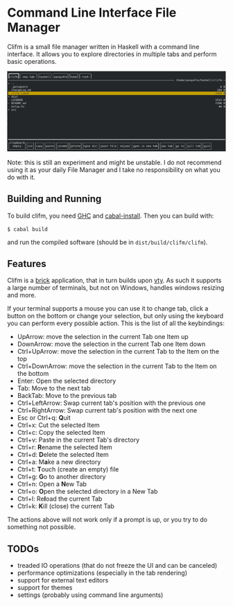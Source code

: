 # Command Line Interface File Manager
Clifm is a small file manager written in Haskell with a command line interface. It allows you to explore directories in multiple tabs and perform basic operations.

![](screenshot.png)

Note: this is still an experiment and might be unstable. I do not recommend using it as your daily File Manager and I take no responsibility on what you do with it.

## Building and Running
To build clifm, you need [GHC](https://www.haskell.org/ghc/) and [cabal-install](http://hackage.haskell.org/package/cabal-install). Then you can build with:

```
$ cabal build
```
and run the compiled software (should be in `dist/build/clifm/clifm`).

## Features
Clifm is a [brick](https://github.com/jtdaugherty/brick) application, that in turn builds upon [vty](https://github.com/jtdaugherty/vty). As such it supports a large number of terminals, but not on Windows, handles windows resizing and more.

If your terminal supports a mouse you can use it to change tab, click a button on the bottom or change your selection, but only using the keyboard you can perform every possible action. This is the list of all the keybindings:

- UpArrow: move the selection in the current Tab one Item up
- DownArrow: move the selection in the current Tab one Item down
- Ctrl+UpArrow: move the selection in the current Tab to the Item on the top
- Ctrl+DownArrow: move the selection in the current Tab to the Item on the bottom
- Enter: Open the selected directory
- Tab: Move to the next tab
- BackTab: Move to the previous tab
- Ctrl+LeftArrow: Swap current tab's position with the previous one
- Ctrl+RightArrow: Swap current tab's position with the next one
- Esc or Ctrl+q: **Q**uit
- Ctrl+x: Cut the selected Item
- Ctrl+c: Copy the selected Item
- Ctrl+v: Paste in the current Tab's directory
- Ctrl+r: **R**ename the selected Item
- Ctrl+d: **D**elete the selected Item
- Ctrl+a: M**a**ke a new directory
- Ctrl+t: **T**ouch (create an empty) file
- Ctrl+g: **G**o to another directory
- Ctrl+n: Open a **N**ew Tab
- Ctrl+o: **O**pen the selected directory in a New Tab
- Ctrl+l: Re**l**oad the current Tab
- Ctrl+k: **K**ill (close) the current Tab

The actions above will not work only if a prompt is up, or you try to do something not possible.

## TODOs
- treaded IO operations (that do not freeze the UI and can be canceled)
- performance optimizations (especially in the tab rendering)
- support for external text editors
- support for themes
- settings (probably using command line arguments)
